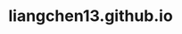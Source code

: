 # liangchen13.github.io
<meta name="google-site-verification" content="tsO7oGQVCrTibSfsEzXo3A7G-5PQNtvxnljFZ18g9Cw" />
